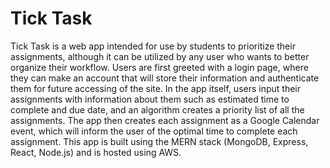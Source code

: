 # Tick Task

Tick Task is a web app intended for use by students to prioritize their assignments, although it can be utilized by any user who wants to better organize their workflow. 
Users are first greeted with a login page, where they can make an account that will store their information and authenticate them for future accessing of the site. In the app itself, users input their assignments with information about them such as estimated time to complete and due date, and an algorithm creates a priority list of all the assignments. The app then creates each assignment as a Google Calendar event, which will inform the user of the optimal time to complete each assignment.
This app is built using the MERN stack (MongoDB, Express, React, Node.js) and is hosted using AWS.
